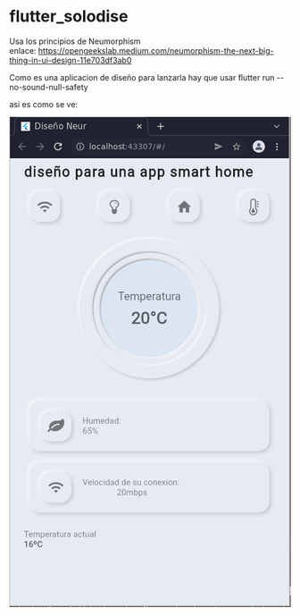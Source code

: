 # flutter_solodise
 Usa los principios de Neumorphism  
 enlace: https://opengeekslab.medium.com/neumorphism-the-next-big-thing-in-ui-design-11e703df3ab0

 Como es una aplicacion de diseño para lanzarla hay que usar flutter run --no-sound-null-safety
  
  
  asi es como se ve: 
  
![foto del diseño por si acaso peta ](https://github.com/emede04/flutter_solo_ui/blob/main/dise%C3%B1o.png)
